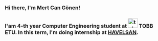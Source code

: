 ### Hi there, I'm Mert Can Gönen!

### I'am 4-th year Computer Engineering student at  <img alt="tobbetu.com.tr" width="30px" height="30px" src="https://www.etu.edu.tr/views/etu/assets/img/tobb_etu_logo.png">  TOBB ETU. In this term, I'm doing internship at [HAVELSAN][havelsan].


[tobbetu]: https://www.etu.edu.tr/tr
[havelsan]: https://www.havelsan.com.tr/